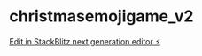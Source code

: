 # christmasemojigame_v2

[Edit in StackBlitz next generation editor ⚡️](https://stackblitz.com/~/github.com/bferdi/christmasemojigame_v2)